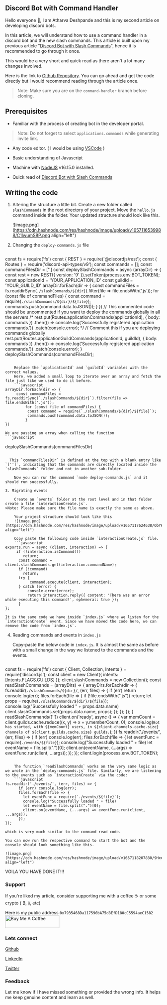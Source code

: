 ## Discord Bot with Command Handler

Hello everyone 👋, I am Atharva Deshpande and this is my second article on developing discord bots.

In this article, we will understand how to use a command handler in a discord bot and the new slash commands. This article is built upon my previous article "[Discord Bot with Slash Commands](https://atoo.hashnode.dev/discord-bot-with-slash-commands)", hence it is recommended to go through it once.

This would be a very short and quick read as there aren't a lot many changes involved.

Here is the link to [Github Repository](https://github.com/Atoo35/slashcommand-discord-bot-tutorial-hashnode/tree/command-handler). You can go ahead and get the code directly but I would recommend reading through the article once.
> Note: Make sure you are on the `command-handler` branch before cloning.


## **Prerequisites**

- Familiar with the process of creating bot in the developer portal.
> Note: Do not forget to select `applications.commands` while generating invite link.

- Any code editor. ( I would be using [VSCode](https://code.visualstudio.com/download) )

- Basic understanding of Javascript

- Machine with [NodeJS](https://nodejs.org/en/) v16.15.0 installed.

- Quick read of [Discord Bot with Slash Commands](https://atoo.hashnode.dev/discord-bot-with-slash-commands)


## **Writing the code**

1. Altering the structure a little bit.
    Create a new folder called `slashCommands` in the root directory of your project. Move the `hello.js` command inside the folder. Your updated structure should look like this.
    
    ![image.png](https://cdn.hashnode.com/res/hashnode/image/upload/v1657116539988/C1lwumS8P.png align="left")

2. Changing the `deploy-commands.js` file
    ```javascript
const fs = require('fs')
const { REST } = require('@discordjs/rest');
const { Routes } = require('discord-api-types/v9');
const commands = [];
const commandFilesDir = ['']
const deploySlashCommands = async (arrayDir) => {
  const rest = new REST({ version: '9' }).setToken(process.env.BOT_TOKEN);
  const applicationId = 'YOUR_APPLICATION_ID'
  const guildId = 'YOUR_GUILD_ID'
  arrayDir.forEach(dir => {
    const commandFiles = fs.readdirSync(`./slashCommands/${dir}`).filter(file => file.endsWith('.js'));
    for (const file of commandFiles) {
      const command = require(`./slashCommands/${dir}/${file}`);
      commands.push(command.data.toJSON());
    }
  })
  // This commented code should be uncommented if you want to deploy the commands globally in all the servers
  /* rest.put(Routes.applicationCommands(applicationId), { body: commands })
  .then(() => console.log('Successfully registered application commands.'))
  .catch(console.error);
  */
  // Comment this if you are deploying commands globally
  rest.put(Routes.applicationGuildCommands(applicationId, guildId), { body: commands })
    .then(() => console.log('Successfully registered application commands.'))
    .catch(console.error);
}
deploySlashCommands(commandFilesDir);
```

    Replace the `applicationId` and `guildId` variables with the correct values.
    Here, we added a small loop to iterate over an array and fetch the file just like we used to do it before.
    ```javascript
arrayDir.forEach(dir => {
     const commandFiles = fs.readdirSync(`./slashCommands/${dir}`).filter(file => file.endsWith('.js'));
         for (const file of commandFiles) {
          const command = require(`./slashCommands/${dir}/${file}`);
          commands.push(command.data.toJSON());
         }
})
```

    We are passing an array when calling the function 
    ```javascript
deploySlashCommands(commandFilesDir)
```

  This `commandFilesDir` is defined at the top with a blank entry like `['']`, indicating that the commands are directly located inside the `slashCommands` folder and not in another sub-folder.

    Now you can run the command `node deploy-commands.js` and it should run successfully.

3. Migrating events
    
    Create an `events` folder at the root level and in that folder create a file `interactionCreate.js`.
>Note: Please make sure the file name is exactly the same as above.

    Your project structure should look like this
    ![image.png](https://cdn.hashnode.com/res/hashnode/image/upload/v1657117624638/ObYHBLnvN.png align="left")

    Copy paste the following code inside `interactionCreate.js` file.
    ```javascript
exports.run = async (client, interaction) => {
     if (!interaction.isCommand())
        return;
      const command = client.slashCommands.get(interaction.commandName);
      if (!command)
        return;
      try {
           command.execute(client, interaction);
      } catch (error) {
          console.error(error);
          return interaction.reply({ content: 'There was an error while executing this command!', ephemeral: true });
      }
};
```

    It is the same code we have inside `index.js` where we listen for the `interactionCreate` event. Since we have moved the code here, we can remove the code from `index.js`.

4. Reading commands and events in `index.js`

    Copy-paste the below code in `index.js`. It is almost the same as before with a small change in the way we listened to the commands and the events.
    ```javascript
const fs = require('fs')
const { Client, Collection, Intents } = require('discord.js');
const client = new Client({ intents: [Intents.FLAGS.GUILDS] });
client.slashCommands = new Collection();
const readSlashCommands = (arrayDirs) => {
      arrayDirs.forEach(dir => {
        fs.readdir(`./slashCommands/${dir}/`, (err, files) => {
          if (err) return console.log(err);
          files.forEach(file => {
            if (!file.endsWith(".js")) return;
            let props = require(`./slashCommands/${dir}/${file}`);
            console.log("Successfully loaded " + props.data.name)
            client.slashCommands.set(props.data.name, props);
          });
        });
      });
}
readSlashCommands([''])
client.on('ready', async () => {
      var memCount = client.guilds.cache.reduce((x, y) => x + y.memberCount, 0);
      console.log(`Bot has started, with ${memCount} users, in ${client.channels.cache.size} channels of ${client.guilds.cache.size} guilds.`);
})
fs.readdir('./events/', (err, files) => {
      if (err) console.log(err);
      files.forEach(file => {
        let eventFunc = require(`./events/${file}`);
        console.log("Successfully loaded " + file)
        let eventName = file.split(".")[0];
        client.on(eventName, (...args) => eventFunc.run(client, ...args));
      });
});
client.login(process.env.BOT_TOKEN);
```

    The function `readSlashCommands` works on the very same logic as we wrote in the `deploy-commands.js` file. Similarly, we are listening to the events such as `interactionCreate` via the code: 
    ```javascript
fs.readdir('./events/', (err, files) => {
      if (err) console.log(err);
      files.forEach(file => {
        let eventFunc = require(`./events/${file}`);
        console.log("Successfully loaded " + file)
        let eventName = file.split(".")[0];
        client.on(eventName, (...args) => eventFunc.run(client, ...args));
      });
});
```

    which is very much similar to the command read code.

    You can now run the respective command to start the bot and the console should look something like this.

    ![image.png](https://cdn.hashnode.com/res/hashnode/image/upload/v1657118207830/9Hxqgqzj-.png align="left")


VOILA YOU HAVE DONE IT!!!


### Support
If you're liked my article, consider supporting me with a coffee ☕️ or some crypto ( ₿, ⟠, etc) 

Here is my public address `0x7935468Da117590bA75d8EfD180cC5594aeC1582`
<a href="https://www.buymeacoffee.com/capscode" target="_blank"><img src="https://cdn.buymeacoffee.com/buttons/default-orange.png" alt="Buy Me A Coffee" height="41" width="174"></a>

### Lets connect
[Github](https://github.com/Atoo35)

[LinkedIn](https://www.linkedin.com/in/atharva-deshpande-187969140/)

[Twitter](https://twitter.com/atharva_35)

### Feedback
Let me know if I have missed something or provided the wrong info. It helps me keep genuine content and learn as well.

